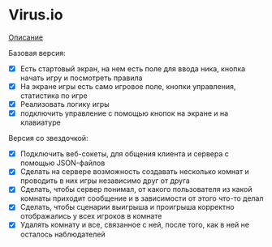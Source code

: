 # Virus.io

[Описание](https://docs.google.com/document/d/1QTgKPYKEgrzn2iy2ZIM3sFeE6kobNYC2onCKjKq8Vls/edit)

Базовая версия:

- [X] Есть стартовый экран, на нем есть поле для ввода ника, кнопка начать игру и посмотреть правила
- [X] На экране игры есть само игровое поле, кнопки управления, статистика по игре
- [X] Реализовать логику игры
- [X] подключить управление с помощью кнопок на экране и на клавиатуре

Версия со звездочкой:

- [X] Подключить веб-сокеты, для общения клиента и сервера с помощью JSON-файлов
- [X] Сделать на сервере возможность создавать несколько комнат и проводить в них игры независимо друг от друга
- [X] Сделать, чтобы сервер понимал, от какого пользователя из какой комнаты приходит сообщение и в зависимости от этого что-то делал
- [X] Сделать, чтобы сценарии выигрыша и проигрыша корректно отображались у всех игроков в комнате
- [X] Удалять комнату и все, связанное с ней, после того, как в ней не осталось наблюдателей